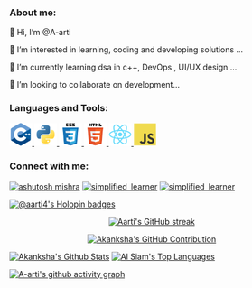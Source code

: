<h3 align="left">About me:</h3>
<p align="left">

<p>👋 Hi, I’m @A-arti</p>
<p>👀 I’m interested in  learning, coding and developing solutions ...</p>
<p>🌱 I’m currently learning dsa in c++, DevOps , UI/UX design ...</p>
<p>💞️ I’m looking to collaborate on development...</p>

<h3 align="left">Languages and Tools:</h3>
<p align="left"> 
  <a href="https://www.python.org/" target="_blank" rel="noreferrer"> 
    <img src="https://raw.githubusercontent.com/devicons/devicon/master/icons/cplusplus/cplusplus-original.svg" alt="cplusplus" width="40" height="40"/> 
  </a> 
  <a href="https://www.w3schools.com/css/" target="_blank" rel="noreferrer"> 
    <img src="https://raw.githubusercontent.com/devicons/devicon/master/icons/python/python-original.svg" alt="python" width="40" height="40"/> 
  </a> 
  <a href="https://www.w3schools.com/cpp/" target="_blank" rel="noreferrer"> 
    <img src="https://raw.githubusercontent.com/devicons/devicon/master/icons/css3/css3-original-wordmark.svg" alt="css3" width="40" height="40"/> 
  </a> 
  <a href="https://www.w3.org/html/" target="_blank" rel="noreferrer"> 
    <img src="https://raw.githubusercontent.com/devicons/devicon/master/icons/html5/html5-original-wordmark.svg" alt="html5" width="40" height="40"/> 
  </a> 
  <a href="https://www.java.com" target="_blank" rel="noreferrer"> 
    <img src="https://raw.githubusercontent.com/devicons/devicon/master/icons/react/react-original.svg" alt="java" width="40" height="40"/> 
  </a> 
  <a href="https://developer.mozilla.org/en-US/docs/Web/JavaScript" target="_blank" rel="noreferrer"> 
    <img src="https://raw.githubusercontent.com/devicons/devicon/master/icons/javascript/javascript-original.svg" alt="javascript" width="40" height="40"/> 
  </a> 
</p>


<h3 align="left">Connect with me:</h3>
<p align="left">
<a href="https://www.linkedin.com/in/aarti-20svt21/" target="blank"><img align="center" src="https://raw.githubusercontent.com/rahuldkjain/github-profile-readme-generator/master/src/images/icons/Social/linked-in-alt.svg" alt="ashutosh mishra" height="30" width="40" /></a>
<a href="https://instagram.com/its_a.rt._?igshid=OGQ5ZDc2ODk2ZA==" target="blank"><img align="center" src="https://raw.githubusercontent.com/rahuldkjain/github-profile-readme-generator/master/src/images/icons/Social/instagram.svg" alt="simplified_learner" height="30" width="40" /></a>
<a href="https://twitter.com/aart1_ee" target="blank"><img align="center" src="https://raw.githubusercontent.com/rahuldkjain/github-profile-readme-generator/master/src/images/icons/Social/twitter.svg" alt="simplified_learner" height="30" width="40" /></a>
  
[![@aarti4's Holopin badges](https://holopin.me/aarti4)](https://holopin.io/@aarti4)


<p align="center">
  <a href="https://github.com/A-arti">
    <img src="https://github-readme-streak-stats.herokuapp.com/?user=A-arti&theme=radical&border=7F3FBF&background=0D1117" alt="Aarti's GitHub streak"/>
  </a>
</p>

<p align="center">
  <a href="https://github.com/A-arti">
    <img src="https://github-profile-summary-cards.vercel.app/api/cards/profile-details?username=A-arti&theme=radical" alt="Akanksha's GitHub Contribution"/>
  </a>
</p>

<a> 
    <a href="https://github.com/A-arti"><img alt="Akanksha's Github Stats" src="https://denvercoder1-github-readme-stats.vercel.app/api?username=A-arti&show_icons=true&count_private=true&theme=react&border_color=7F3FBF&bg_color=0D1117&title_color=F85D7F&icon_color=F8D866" height="192px" width="49.5%"/></a>
  <a href="https://github.com/A-arti"><img alt="Al Siam's Top Languages" src="https://denvercoder1-github-readme-stats.vercel.app/api/top-langs/?username=A-arti&langs_count=8&layout=compact&theme=react&border_color=7F3FBF&bg_color=0D1117&title_color=F85D7F&icon_color=F8D866" height="192px" width="49.5%"/></a>
  <br/>
</a>


[![A-arti's github activity graph](https://github-readme-activity-graph.vercel.app/graph?username=A-arti&bg_color=030203&color=ff00ee&line=e605d7&point=d7e1cc&area=true&hide_border=true)](https://github.com/ashutosh00710/github-readme-activity-graph)


<!--
**A-arti/A-arti** is a ✨ _special_ ✨ repository because its `README.md` (this file) appears on your GitHub profile.

Here are some ideas to get you started:

- 🔭 I’m currently working on ...
- 🌱 I’m currently learning ...
- 👯 I’m looking to collaborate on ...
- 🤔 I’m looking for help with ...
- 💬 Ask me about ...
- 📫 How to reach me: ...
- 😄 Pronouns: ...
- ⚡ Fun fact: ...
-->

